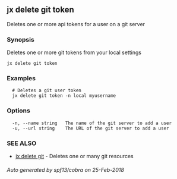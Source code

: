 ## jx delete git token

Deletes one or more api tokens for a user on a git server

### Synopsis


Deletes one or more git tokens from your local settings

```
jx delete git token
```

### Examples

```
  # Deletes a git user token
  jx delete git token -n local myusername
```

### Options

```
  -n, --name string   The name of the git server to add a user
  -u, --url string    The URL of the git server to add a user
```

### SEE ALSO
* [jx delete git](jx_delete_git.md)	 - Deletes one or many git resources

###### Auto generated by spf13/cobra on 25-Feb-2018
